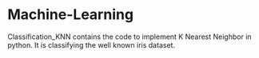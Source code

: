 # Machine-Learning
Classification_KNN contains the code to implement K Nearest Neighbor in python. It is classifying the well known iris dataset.
